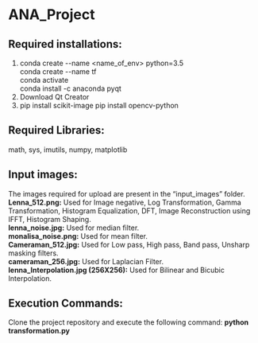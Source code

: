 # ANA_Project
## Required installations:
1)	conda create --name <name_of_env> python=3.5
	<br>conda create --name tf 
	<br>conda activate <name>
	<br>conda install -c anaconda pyqt
2)  Download Qt Creator
3)	pip install scikit-image
	pip install opencv-python

## Required Libraries:
math, sys, imutils, numpy, matplotlib

## Input images:
The images required for upload are present in the “input_images” folder.
<br>**Lenna_512.png:** Used for Image negative, Log Transformation, Gamma Transformation, Histogram Equalization, DFT, Image Reconstruction using IFFT, Histogram Shaping.
<br>**lenna_noise.jpg:** Used for median filter.
<br>**monalisa_noise.png:** Used for mean filter.
<br>**Cameraman_512.jpg:** Used for Low pass, High pass, Band pass, Unsharp masking filters.
<br>**cameraman_256.jpg:** Used for Laplacian Filter.
<br>**lenna_Interpolation.jpg (256X256):** Used for Bilinear and Bicubic Interpolation.

## Execution Commands:
Clone the project repository and execute the following command:
**python transformation.py**
